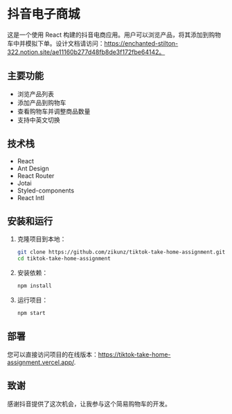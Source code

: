 # 抖音电子商城

这是一个使用 React 构建的抖音电商应用。用户可以浏览产品，将其添加到购物车中并模拟下单。设计文档请访问：https://enchanted-stilton-322.notion.site/ae11160b277d48fb8de3f172fbe64142。

## 主要功能

- 浏览产品列表
- 添加产品到购物车
- 查看购物车并调整商品数量
- 支持中英文切换

## 技术栈

- React
- Ant Design
- React Router
- Jotai
- Styled-components
- React Intl

## 安装和运行

1. 克隆项目到本地：

   ```bash
   git clone https://github.com/zikunz/tiktok-take-home-assignment.git
   cd tiktok-take-home-assignment
   ```

2. 安装依赖：
   ```bash
   npm install
   ```
3. 运行项目：
   ```bash
   npm start
   ```

## 部署

您可以直接访问项目的在线版本：https://tiktok-take-home-assignment.vercel.app/.

## 致谢

感谢抖音提供了这次机会，让我参与这个简易购物车的开发。
